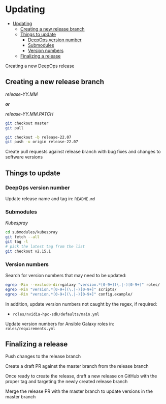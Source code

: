 # Updating

- [Updating](#updating)
  - [Creating a new release branch](#creating-a-new-release-branch)
  - [Things to update](#things-to-update)
    - [DeepOps version number](#deepops-version-number)
    - [Submodules](#submodules)
    - [Version numbers](#version-numbers)
  - [Finalizing a release](#finalizing-a-release)

Creating a new DeepOps release

## Creating a new release branch
*release-YY.MM*

__*or*__

*release-YY.MM.PATCH*
```bash
git checkout master
git pull

git checkout -b release-22.07
git push -u origin release-22.07
```

Create pull requests against release branch with bug fixes and changes to software versions

## Things to update

### DeepOps version number

Update release name and tag in: `README.md`

### Submodules

_Kubespray_

```bash
cd submodules/kubespray
git fetch --all
git tag -l
# pick the latest tag from the list
git checkout v2.15.1
```

### Version numbers

Search for version numbers that may need to be updated:

```bash
egrep -Rin --exclude-dir=galaxy "version.*[0-9+](\.|-)[0-9+]" roles/
egrep -Rin "version.*[0-9+](\.|-)[0-9+]" scripts/
egrep -Rin "version.*[0-9+](\.|-)[0-9+]" config.example/
```

In addition, update version numbers not caught by the regex, if required:

- `roles/nvidia-hpc-sdk/defaults/main.yml`

Update version numbers for Ansible Galaxy roles in: `roles/requirements.yml`

## Finalizing a release

Push changes to the release branch

Create a draft PR against the master branch from the release branch

Once ready to create the release, draft a new release on GitHub with the proper
tag and targeting the newly created release branch

Merge the release PR with the master branch to update versions in the master branch
